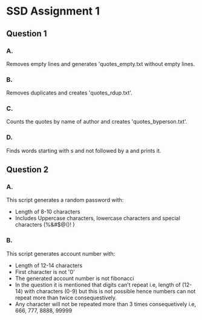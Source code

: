 # SSD Assignment 1

## Question 1
### A.
Removes empty lines and generates 'quotes_empty.txt without empty lines.

### B.
Removes duplicates and creates 'quotes_rdup.txt'.

### C.
Counts the quotes by name of author and creates 'quotes_byperson.txt'.

### D.
Finds words starting with s and not followed by a and prints it.


## Question 2
### A.
This script generates a random password with:
- Length of 8-10 characters
- Includes Uppercase characters, lowercase characters and special characters (%&#$@()! )

### B.
This script generates account number with:
- Length of 12-14 characters
- First character is not '0'
- The generated account number is not fibonacci
- In the question it is mentioned that digits can't repeat i.e, length of (12-14) with characters (0-9) but this is not possible hence numbers can not repeat more than twice consequestively.
- Any character will not be repeated more than 3 times consequetively i.e, 666, 777, 8888, 99999

